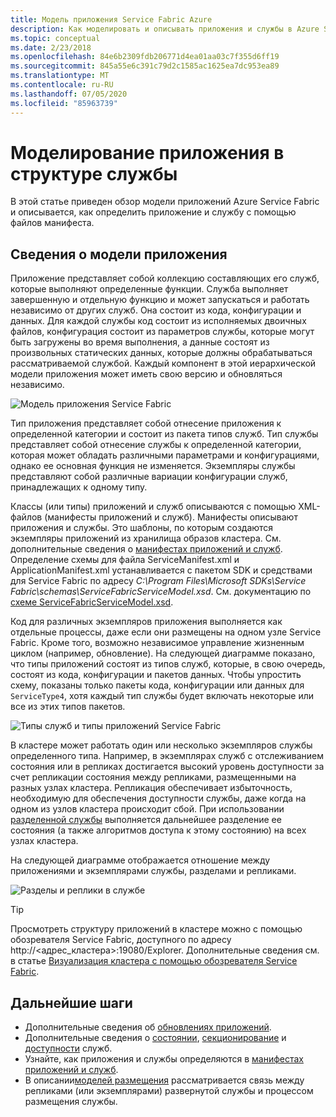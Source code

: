 ```yaml
---
title: Модель приложения Service Fabric Azure
description: Как моделировать и описывать приложения и службы в Azure Service Fabric с помощью файлов манифеста приложения и службы.
ms.topic: conceptual
ms.date: 2/23/2018
ms.openlocfilehash: 84e6b2309fdb206771d4ea01aa03c7f355d6ff19
ms.sourcegitcommit: 845a55e6c391c79d2c1585ac1625ea7dc953ea89
ms.translationtype: MT
ms.contentlocale: ru-RU
ms.lasthandoff: 07/05/2020
ms.locfileid: "85963739"
---
```

# <a name="model-an-application-in-service-fabric"></a>Моделирование приложения в структуре службы
В этой статье приведен обзор модели приложений Azure Service Fabric и описывается, как определить приложение и службу с помощью файлов манифеста.

## <a name="understand-the-application-model"></a>Сведения о модели приложения
Приложение представляет собой коллекцию составляющих его служб, которые выполняют определенные функции. Служба выполняет завершенную и отдельную функцию и может запускаться и работать независимо от других служб.  Она состоит из кода, конфигурации и данных. Для каждой службы код состоит из исполняемых двоичных файлов, конфигурация состоит из параметров службы, которые могут быть загружены во время выполнения, а данные состоят из произвольных статических данных, которые должны обрабатываться рассматриваемой службой. Каждый компонент в этой иерархической модели приложения может иметь свою версию и обновляться независимо.

![Модель приложения Service Fabric][appmodel-diagram]

Тип приложения представляет собой отнесение приложения к определенной категории и состоит из пакета типов служб. Тип службы представляет собой отнесение службы к определенной категории, которая может обладать различными параметрами и конфигурациями, однако ее основная функция не изменяется. Экземпляры службы представляют собой различные вариации конфигурации служб, принадлежащих к одному типу.  

Классы (или типы) приложений и служб описываются с помощью XML-файлов (манифесты приложений и служб).  Манифесты описывают приложения и службы. Это шаблоны, по которым создаются экземпляры приложений из хранилища образов кластера.  См. дополнительные сведения о [манифестах приложений и служб](service-fabric-application-and-service-manifests.md). Определение схемы для файла ServiceManifest.xml и ApplicationManifest.xml устанавливается с пакетом SDK и средствами для Service Fabric по адресу *C:\Program Files\Microsoft SDKs\Service Fabric\schemas\ServiceFabricServiceModel.xsd*. См. документацию по [схеме ServiceFabricServiceModel.xsd](service-fabric-service-model-schema.md).

Код для различных экземпляров приложения выполняется как отдельные процессы, даже если они размещены на одном узле Service Fabric. Кроме того, возможно независимое управление жизненным циклом (например, обновление). На следующей диаграмме показано, что типы приложений состоят из типов служб, которые, в свою очередь, состоят из кода, конфигурации и пакетов данных. Чтобы упростить схему, показаны только пакеты кода, конфигурации или данных для `ServiceType4`, хотя каждый тип службы будет включать некоторые или все из этих типов пакетов.

![Типы служб и типы приложений Service Fabric][cluster-imagestore-apptypes]

В кластере может работать один или несколько экземпляров службы определенного типа. Например, в экземплярах служб с отслеживанием состояния или в репликах достигается высокий уровень доступности за счет репликации состояния между репликами, размещенными на разных узлах кластера. Репликация обеспечивает избыточность, необходимую для обеспечения доступности службы, даже когда на одном из узлов кластера происходит сбой. При использовании [разделенной службы](service-fabric-concepts-partitioning.md) выполняется дальнейшее разделение ее состояния (а также алгоритмов доступа к этому состоянию) на всех узлах кластера.

На следующей диаграмме отображается отношение между приложениями и экземплярами службы, разделами и репликами.

![Разделы и реплики в службе][cluster-application-instances]

> [!TIP]
> Просмотреть структуру приложений в кластере можно с помощью обозревателя Service Fabric, доступного по адресу http://&lt;адрес_кластера&gt;:19080/Explorer. Дополнительные сведения см. в статье [Визуализация кластера с помощью обозревателя Service Fabric](service-fabric-visualizing-your-cluster.md).
> 
> 


## <a name="next-steps"></a>Дальнейшие шаги
- Дополнительные сведения об [обновлениях приложений](service-fabric-concepts-scalability.md).
- Дополнительные сведения о [состоянии](service-fabric-concepts-state.md), [секционирование](service-fabric-concepts-partitioning.md) и [доступности](service-fabric-availability-services.md) служб.
- Узнайте, как приложения и службы определяются в [манифестах приложений и служб](service-fabric-application-and-service-manifests.md).
- В описании[моделей размещения](service-fabric-hosting-model.md) рассматривается связь между репликами (или экземплярами) развернутой службы и процессом размещения службы.

<!--Image references-->
[appmodel-diagram]: ./media/service-fabric-application-model/application-model.png
[cluster-imagestore-apptypes]: ./media/service-fabric-application-model/cluster-imagestore-apptypes.png
[cluster-application-instances]: media/service-fabric-application-model/cluster-application-instances.png


